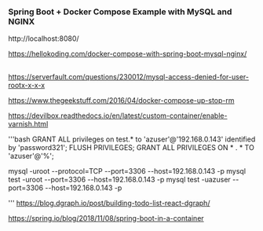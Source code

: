 ### Spring Boot + Docker Compose Example with MySQL and NGINX
http://localhost:8080/

https://hellokoding.com/docker-compose-with-spring-boot-mysql-nginx/


##
https://serverfault.com/questions/230012/mysql-access-denied-for-user-rootx-x-x-x

https://www.thegeekstuff.com/2016/04/docker-compose-up-stop-rm

https://devilbox.readthedocs.io/en/latest/custom-container/enable-varnish.html

'''bash
GRANT ALL privileges on test.* to 'azuser'@'192.168.0.143' identified by 'password321';
FLUSH PRIVILEGES;
GRANT ALL PRIVILEGES ON * . * TO 'azuser'@'%';

mysql -uroot --protocol=TCP --port=3306 --host=192.168.0.143 -p
mysql test -uroot  --port=3306 --host=192.168.0.143 -p
mysql test -uazuser  --port=3306 --host=192.168.0.143 -p

'''
https://blog.dgraph.io/post/building-todo-list-react-dgraph/

https://spring.io/blog/2018/11/08/spring-boot-in-a-container